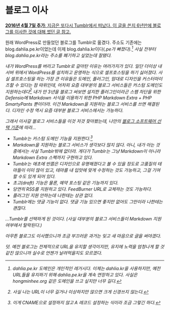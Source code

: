 블로그 이사
===========

<ins datetime="2016-04-07T13:16:07+09:00">**2016년 4월 7일 추가**: 지금은 또다시
Tumblr에서 떠났다. 이 글을 쓴지 [6년만에 블로그를 이사한 것에 대해 썼던 글][0] 참고.</ins>

원래 WordPress로 만들었던 블로그를 Tumblr로 옮겼다. 주소도 기존에는 blog.dahlia.pe.kr이었는데 이제 blog.dahlia.kr이다(<em>.pe</en>가 빠졌다).[^1] 사실 전부터 blog.dahlia.pe.kr라는 주소를 폐기하고 싶었는데 잘됐다.

내가 WordPress를 버리고 Tumblr로 갈아탄 이유는 여러가지가 있다. 일단 더이상 내 서버 위에서 WordPress를 설치하고 운영하는 식으로 셀프호스팅을 하기 싫어졌다. 사실 셀프호스팅을 하는 가장 큰 이유들은 도메인, 플러그인, 맘대로 디자인을 커스터마이즈할 수 있다는 점 따위인데, 어차피 요즘 대부분의 블로그 서비스들은 커스텀 도메인도 지원하는데다[^2] 내가 만 3년을 블로그 써보면 설치한 플러그인이라곤 스팸 차단을 위한 Defensio에 Markdown 서식을 이용하기 위한 PHP Markdown Extra + PHP SmartyPants 뿐이더라. 이건 Markdown을 지원하는 블로그 서비스를 쓰면 해결된다. 디자인 수정 역시 요즘 대부분 블로그 서비스에서는 가능하다.

그래서 이사갈 블로그 서비스들을 이것 저것 찾아봤는데, 나만의 [블로그 소프트웨어 선택 기준][1]에 따라…

 - Tumblr는 커스텀 도메인 기능을 지원한다.[^3]
 - Markdown을 지원하는 블로그 서비스가 생각보다 많지 않다. 아니, 내가 아는 것 중에서는 사실 Tumblr밖에 없더라. 게다가 Tumblr는 그냥 Markdown이 아니라 Markdown Extra 스펙까지 구현하고 있다.
 - Tumblr는 애초에 반쯤은 디자인으로 유명해졌다고 볼 수 있을 정도로 고품질의 테마들이 이미 많이 있고, 테마를 내 입맛에 맞게 수정하는 것도 가능하고, 그걸 기여할 수도 있게 되어 있다.
 - 초고(draft) 기능은 물론, 예약 포스팅 같은 기능까지 있다.
 - 당연히 RSS를 지원하고 있다. FeedBurner URL로 교체하는 것도 가능하다.
 - 플러그인 지원 안하는데 나한테는 상관 없다.
 - Tumblr에는 댓글 기능이 없다. 댓글 기능 있으면 좋지만 없어도 그만이라 나한테는 괜찮다.

…Tumblr를 선택하게 된 것이다. (사실 대부분의 블로그 서비스들이 Markdown 지원 여부에서 탈락된다.)

아무튼 블로그도 이사했으니까 조금 부끄러운 과거는 잊고 새 마음으로 글을 써야겠다.

덧. 예전 블로그는 전체적으로 URL을 유지할 생각이지만, 유지에 노력을 엄청나게 할 것 같진 않으니까 실수로 언젠가 날려먹을지도 모르겠다.

[^1]: dahlia.pe.kr 도메인은 개인적인 레거시다. 이제는 dahlia.kr을 사용하지만, 예전 URL들을 유지하기 위해 dahlia.pe.kr을 계속 연장하고 있다. 사실은 hongminhee.org 같은 도메인을 쓰고 싶지만 너무 길다.

[^2]: 사실 나는 URL이 너무 길거나 이상하지만 않으면 크게 신경쓰지 않는다.

[^3]: 이게 CNAME으로 설정하지 않고 A 레코드 설정하는 식이라 조금 그렇긴 하다.

[0]: http://blog.hongminhee.org/2016/04/07/new-blog-url/
[1]: http://blog.dahlia.pe.kr/articles/2008/07/22/%eb%82%b4%ea%b0%80-%eb%b8%94%eb%a1%9c%ea%b7%b8-%ec%86%8c%ed%94%84%ed%8a%b8%ec%9b%a8%ec%96%b4%ec%84%9c%eb%b9%84%ec%8a%a4%eb%a5%bc-%ea%b3%a0%eb%a5%b4%eb%8a%94-%ea%b8%b0%ec%a4%80
